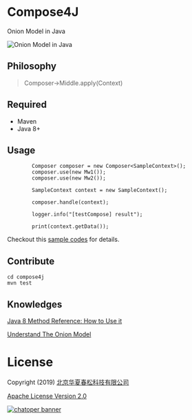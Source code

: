 # Compose4J

Onion Model in Java

![Onion Model in Java](https://user-images.githubusercontent.com/3538629/67161491-a115a780-f38d-11e9-9155-69e01397856c.png)

## Philosophy

> Composer->Middle.apply(Context)

## Required

- Maven
- Java 8+

## Usage

```
        Composer composer = new Composer<SampleContext>();
        composer.use(new Mw1());
        composer.use(new Mw2());

        SampleContext context = new SampleContext();

        composer.handle(context);

        logger.info("[testCompose] result");

        print(context.getData());
```

Checkout this [sample codes](https://github.com/chatopera/compose4j/blob/master/src/test/java/com/chatopera/compose4j/Compose4jTest.java) for details.

## Contribute

```
cd compose4j
mvn test
```

## Knowledges

[Java 8 Method Reference: How to Use it
](https://www.codementor.io/eh3rrera/using-java-8-method-reference-du10866vx)

[Understand The Onion Model
](http://stal.blogspot.com/2008/07/onion-model.html)

# License

Copyright (2019) <a href="https://www.chatopera.com/" target="_blank">北京华夏春松科技有限公司</a>

[Apache License Version 2.0](https://github.com/chatopera/compose4j/blob/master/LICENSE)

[![chatoper banner][co-banner-image]][co-url]

[co-banner-image]: https://user-images.githubusercontent.com/3538629/42383104-da925942-8168-11e8-8195-868d5fcec170.png
[co-url]: https://www.chatopera.com
